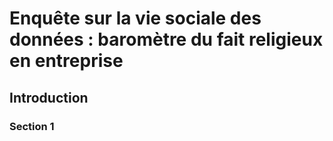 # Enquête sur la vie sociale des données : baromètre du fait religieux en entreprise

## Introduction



### Section 1
